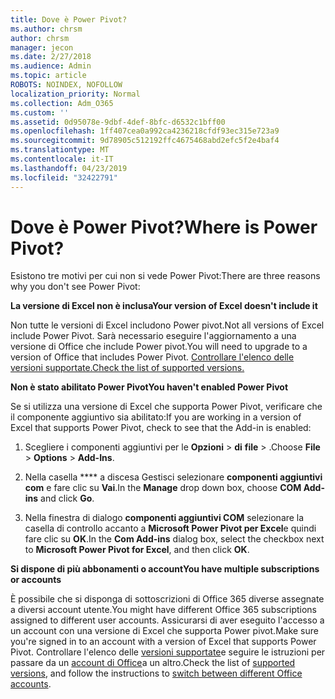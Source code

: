```yaml
---
title: Dove è Power Pivot?
ms.author: chrsm
author: chrsm
manager: jecon
ms.date: 2/27/2018
ms.audience: Admin
ms.topic: article
ROBOTS: NOINDEX, NOFOLLOW
localization_priority: Normal
ms.collection: Adm_O365
ms.custom: ''
ms.assetid: 0d95078e-9dbf-4def-8bfc-d6532c1bff00
ms.openlocfilehash: 1ff407cea0a992ca4236218cfdf93ec315e723a9
ms.sourcegitcommit: 9d78905c512192ffc4675468abd2efc5f2e4baf4
ms.translationtype: MT
ms.contentlocale: it-IT
ms.lasthandoff: 04/23/2019
ms.locfileid: "32422791"
---
```

# <a name="where-is-power-pivot"></a><span data-ttu-id="55846-102">Dove è Power Pivot?</span><span class="sxs-lookup"><span data-stu-id="55846-102">Where is Power Pivot?</span></span>

<span data-ttu-id="55846-103">Esistono tre motivi per cui non si vede Power Pivot:</span><span class="sxs-lookup"><span data-stu-id="55846-103">There are three reasons why you don't see Power Pivot:</span></span>
  
 <span data-ttu-id="55846-104">**La versione di Excel non è inclusa**</span><span class="sxs-lookup"><span data-stu-id="55846-104">**Your version of Excel doesn't include it**</span></span>
  
<span data-ttu-id="55846-105">Non tutte le versioni di Excel includono Power pivot.</span><span class="sxs-lookup"><span data-stu-id="55846-105">Not all versions of Excel include Power Pivot.</span></span> <span data-ttu-id="55846-106">Sarà necessario eseguire l'aggiornamento a una versione di Office che include Power pivot.</span><span class="sxs-lookup"><span data-stu-id="55846-106">You will need to upgrade to a version of Office that includes Power Pivot.</span></span> [<span data-ttu-id="55846-107">Controllare l'elenco delle versioni supportate.</span><span class="sxs-lookup"><span data-stu-id="55846-107">Check the list of supported versions.</span></span>](https://support.office.com/article/aa64e217-4b6e-410b-8337-20b87e1c2a4b.aspx)
  
 <span data-ttu-id="55846-108">**Non è stato abilitato Power Pivot**</span><span class="sxs-lookup"><span data-stu-id="55846-108">**You haven't enabled Power Pivot**</span></span>
  
<span data-ttu-id="55846-109">Se si utilizza una versione di Excel che supporta Power Pivot, verificare che il componente aggiuntivo sia abilitato:</span><span class="sxs-lookup"><span data-stu-id="55846-109">If you are working in a version of Excel that supports Power Pivot, check to see that the Add-in is enabled:</span></span>
  
1. <span data-ttu-id="55846-110">Scegliere i componenti aggiuntivi per le **Opzioni** \> **di** **file** \> .</span><span class="sxs-lookup"><span data-stu-id="55846-110">Choose **File** \> **Options** \> **Add-Ins**.</span></span>
    
2. <span data-ttu-id="55846-111">Nella casella \*\*\*\* a discesa Gestisci selezionare **componenti aggiuntivi com** e fare clic su **Vai**.</span><span class="sxs-lookup"><span data-stu-id="55846-111">In the **Manage** drop down box, choose **COM Add-ins** and click **Go**.</span></span>
    
3. <span data-ttu-id="55846-112">Nella finestra di dialogo **componenti aggiuntivi COM** selezionare la casella di controllo accanto a **Microsoft Power Pivot per Excel**e quindi fare clic su **OK**.</span><span class="sxs-lookup"><span data-stu-id="55846-112">In the **Com Add-ins** dialog box, select the checkbox next to **Microsoft Power Pivot for Excel**, and then click **OK**.</span></span> 
    
 <span data-ttu-id="55846-113">**Si dispone di più abbonamenti o account**</span><span class="sxs-lookup"><span data-stu-id="55846-113">**You have multiple subscriptions or accounts**</span></span>
  
<span data-ttu-id="55846-114">È possibile che si disponga di sottoscrizioni di Office 365 diverse assegnate a diversi account utente.</span><span class="sxs-lookup"><span data-stu-id="55846-114">You might have different Office 365 subscriptions assigned to different user accounts.</span></span> <span data-ttu-id="55846-115">Assicurarsi di aver eseguito l'accesso a un account con una versione di Excel che supporta Power pivot.</span><span class="sxs-lookup"><span data-stu-id="55846-115">Make sure you're signed in to an account with a version of Excel that supports Power Pivot.</span></span> <span data-ttu-id="55846-116">Controllare l'elenco delle [versioni supportate](https://support.office.com/article/aa64e217-4b6e-410b-8337-20b87e1c2a4b.aspx)e seguire le istruzioni per passare da un [account di Office](https://support.office.com/article/b9582171-fd1f-4284-9846-bdd72bb28426.aspx#BKMK_WebSwitchAccounts)a un altro.</span><span class="sxs-lookup"><span data-stu-id="55846-116">Check the list of [supported versions](https://support.office.com/article/aa64e217-4b6e-410b-8337-20b87e1c2a4b.aspx), and follow the instructions to [switch between different Office accounts](https://support.office.com/article/b9582171-fd1f-4284-9846-bdd72bb28426.aspx#BKMK_WebSwitchAccounts).</span></span>
  

